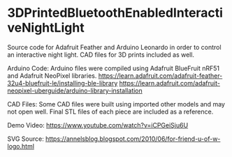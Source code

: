 # 3DPrintedBluetoothEnabledInteractiveNightLight
Source code for Adafruit Feather and Arduino Leonardo in order to control an interactive night light. CAD files for 3D prints included as well.

Arduino Code:
Arduino files were compiled using Adafruit BlueFruit nRF51 and Adafruit NeoPixel libraries.
https://learn.adafruit.com/adafruit-feather-32u4-bluefruit-le/installing-ble-library
https://learn.adafruit.com/adafruit-neopixel-uberguide/arduino-library-installation

CAD Files:
Some CAD files were built using imported other models and may not open well. Final STL files of each piece are included as a reference.

Demo Video:
https://www.youtube.com/watch?v=iCPGeiSju6U

SVG Source:
https://annelsblog.blogspot.com/2010/06/for-friend-u-of-w-logo.html
